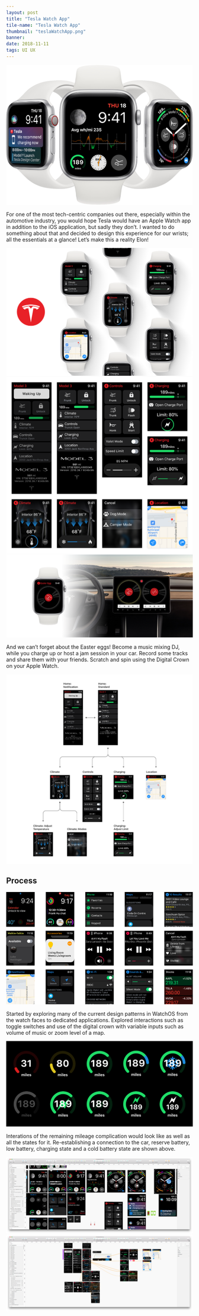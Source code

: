 ```yaml
---
layout: post
title: "Tesla Watch App"
tile-name: "Tesla Watch App"
thumbnail: "teslaWatchApp.png"
banner:
date: 2018-11-11
tags: UI UX
---
```


<div class="image-container small-12 medium-8 medium-centered"><img src="../img/teslaWatchApp/complicationshero.png" alt="Complications Hero"/></div>

For one of the most tech-centric companies out there, especially within the automotive industry, you would hope Tesla would have an Apple Watch app in addition to the iOS application, but sadly they don’t. I wanted to do something about that and decided to design this experience for our wrists; all the essentials at a glance! Let’s make this a reality Elon!

<div class="image-container"><img src="../img/teslaWatchApp/hero.png" alt="Tesla Watch App Hero"/></div>

<!--All the complications in various sizes-->

<div class="image-container"><img src="../img/teslaWatchApp/ui.png" alt="Watch Application User Interface"/></div>

<div class="image-container"><img src="../img/teslaWatchApp/easteregghero.png" alt="DJ Music Mixing Easter Egg"/></div>

And we can’t forget about the Easter eggs! Become a music mixing DJ, while you charge up or host a jam session in your car. Record some tracks and share them with your friends. Scratch and spin using the Digital Crown on your Apple Watch.

<div class="image-container"><img src="../img/teslaWatchApp/flowmap.png" alt="User Flowmap"/></div>

## Process

<div class="image-container"><img src="../img/teslaWatchApp/watchInterfaces.png" alt="Current Apple Watch Interfaces"/></div>

Started by exploring many of the current design patterns in WatchOS from the watch faces to dedicated applications. Explored interactions such as toggle switches and use of the digital crown with variable inputs such as volume of music or zoom level of a map.

<div class="image-container"><img src="../img/teslaWatchApp/milagedialstates.svg" alt="Milage Dial States & Iterations"/></div>

Interations of the remaining mileage complication would look like as well as all the states for it. Re-establishing a connection to the car,  reserve battery, low battery, charging state and a cold battery state are shown above.

<div class="image-container"><img src="../img/teslaWatchApp/sketchprocess.png" alt="UI Development Process"/></div>

<div class="image-container"><img src="../img/teslaWatchApp/sketchprocessprototype.png" alt="UI Development Process"/></div>